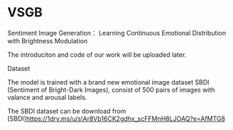# VSGB

Sentiment Image Generation： Learning Continuous Emotional Distribution with Brightness Modulation

The introduciton and code of our work will be uploaded later.

Dataset

The model is trained with a brand new emotional image dataset SBDI (Sentiment of Bright-Dark Images), consist of 500 pairs of images with valance and arousal labels.

The SBDI dataset can be download from [SBDI]https://1drv.ms/u/s!Ar8Vb16CK2gdhx_scFFMnH8LJOAQ?e=AfMTG8
